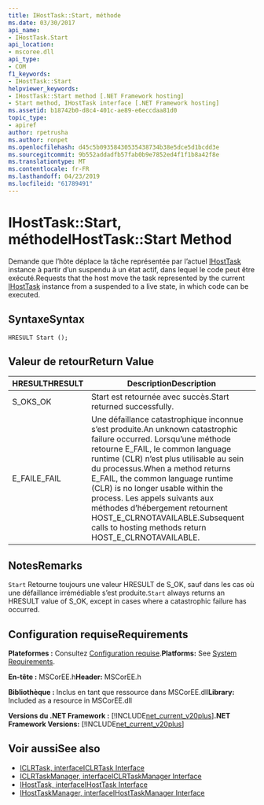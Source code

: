 ```yaml
---
title: IHostTask::Start, méthode
ms.date: 03/30/2017
api_name:
- IHostTask.Start
api_location:
- mscoree.dll
api_type:
- COM
f1_keywords:
- IHostTask::Start
helpviewer_keywords:
- IHostTask::Start method [.NET Framework hosting]
- Start method, IHostTask interface [.NET Framework hosting]
ms.assetid: b18742b0-d8c4-401c-ae89-e6eccdaa81d0
topic_type:
- apiref
author: rpetrusha
ms.author: ronpet
ms.openlocfilehash: d45c5b09358430535438734b38e5dce5d1bcdd3e
ms.sourcegitcommit: 9b552addadfb57fab0b9e7852ed4f1f1b8a42f8e
ms.translationtype: MT
ms.contentlocale: fr-FR
ms.lasthandoff: 04/23/2019
ms.locfileid: "61789491"
---
```

# <a name="ihosttaskstart-method"></a><span data-ttu-id="78419-102">IHostTask::Start, méthode</span><span class="sxs-lookup"><span data-stu-id="78419-102">IHostTask::Start Method</span></span>
<span data-ttu-id="78419-103">Demande que l’hôte déplace la tâche représentée par l’actuel [IHostTask](../../../../docs/framework/unmanaged-api/hosting/ihosttask-interface.md) instance à partir d’un suspendu à un état actif, dans lequel le code peut être exécuté.</span><span class="sxs-lookup"><span data-stu-id="78419-103">Requests that the host move the task represented by the current [IHostTask](../../../../docs/framework/unmanaged-api/hosting/ihosttask-interface.md) instance from a suspended to a live state, in which code can be executed.</span></span>  
  
## <a name="syntax"></a><span data-ttu-id="78419-104">Syntaxe</span><span class="sxs-lookup"><span data-stu-id="78419-104">Syntax</span></span>  
  
```  
HRESULT Start ();  
```  
  
## <a name="return-value"></a><span data-ttu-id="78419-105">Valeur de retour</span><span class="sxs-lookup"><span data-stu-id="78419-105">Return Value</span></span>  
  
|<span data-ttu-id="78419-106">HRESULT</span><span class="sxs-lookup"><span data-stu-id="78419-106">HRESULT</span></span>|<span data-ttu-id="78419-107">Description</span><span class="sxs-lookup"><span data-stu-id="78419-107">Description</span></span>|  
|-------------|-----------------|  
|<span data-ttu-id="78419-108">S_OK</span><span class="sxs-lookup"><span data-stu-id="78419-108">S_OK</span></span>|<span data-ttu-id="78419-109">Start est retournée avec succès.</span><span class="sxs-lookup"><span data-stu-id="78419-109">Start returned successfully.</span></span>|  
|<span data-ttu-id="78419-110">E_FAIL</span><span class="sxs-lookup"><span data-stu-id="78419-110">E_FAIL</span></span>|<span data-ttu-id="78419-111">Une défaillance catastrophique inconnue s’est produite.</span><span class="sxs-lookup"><span data-stu-id="78419-111">An unknown catastrophic failure occurred.</span></span> <span data-ttu-id="78419-112">Lorsqu’une méthode retourne E_FAIL, le common language runtime (CLR) n’est plus utilisable au sein du processus.</span><span class="sxs-lookup"><span data-stu-id="78419-112">When a method returns E_FAIL, the common language runtime (CLR) is no longer usable within the process.</span></span> <span data-ttu-id="78419-113">Les appels suivants aux méthodes d’hébergement retournent HOST_E_CLRNOTAVAILABLE.</span><span class="sxs-lookup"><span data-stu-id="78419-113">Subsequent calls to hosting methods return HOST_E_CLRNOTAVAILABLE.</span></span>|  
  
## <a name="remarks"></a><span data-ttu-id="78419-114">Notes</span><span class="sxs-lookup"><span data-stu-id="78419-114">Remarks</span></span>  
 <span data-ttu-id="78419-115">`Start` Retourne toujours une valeur HRESULT de S_OK, sauf dans les cas où une défaillance irrémédiable s’est produite.</span><span class="sxs-lookup"><span data-stu-id="78419-115">`Start` always returns an HRESULT value of S_OK, except in cases where a catastrophic failure has occurred.</span></span>  
  
## <a name="requirements"></a><span data-ttu-id="78419-116">Configuration requise</span><span class="sxs-lookup"><span data-stu-id="78419-116">Requirements</span></span>  
 <span data-ttu-id="78419-117">**Plateformes :** Consultez [Configuration requise](../../../../docs/framework/get-started/system-requirements.md).</span><span class="sxs-lookup"><span data-stu-id="78419-117">**Platforms:** See [System Requirements](../../../../docs/framework/get-started/system-requirements.md).</span></span>  
  
 <span data-ttu-id="78419-118">**En-tête :** MSCorEE.h</span><span class="sxs-lookup"><span data-stu-id="78419-118">**Header:** MSCorEE.h</span></span>  
  
 <span data-ttu-id="78419-119">**Bibliothèque :** Inclus en tant que ressource dans MSCorEE.dll</span><span class="sxs-lookup"><span data-stu-id="78419-119">**Library:** Included as a resource in MSCorEE.dll</span></span>  
  
 <span data-ttu-id="78419-120">**Versions du .NET Framework :** [!INCLUDE[net_current_v20plus](../../../../includes/net-current-v20plus-md.md)]</span><span class="sxs-lookup"><span data-stu-id="78419-120">**.NET Framework Versions:** [!INCLUDE[net_current_v20plus](../../../../includes/net-current-v20plus-md.md)]</span></span>  
  
## <a name="see-also"></a><span data-ttu-id="78419-121">Voir aussi</span><span class="sxs-lookup"><span data-stu-id="78419-121">See also</span></span>

- [<span data-ttu-id="78419-122">ICLRTask, interface</span><span class="sxs-lookup"><span data-stu-id="78419-122">ICLRTask Interface</span></span>](../../../../docs/framework/unmanaged-api/hosting/iclrtask-interface.md)
- [<span data-ttu-id="78419-123">ICLRTaskManager, interface</span><span class="sxs-lookup"><span data-stu-id="78419-123">ICLRTaskManager Interface</span></span>](../../../../docs/framework/unmanaged-api/hosting/iclrtaskmanager-interface.md)
- [<span data-ttu-id="78419-124">IHostTask, interface</span><span class="sxs-lookup"><span data-stu-id="78419-124">IHostTask Interface</span></span>](../../../../docs/framework/unmanaged-api/hosting/ihosttask-interface.md)
- [<span data-ttu-id="78419-125">IHostTaskManager, interface</span><span class="sxs-lookup"><span data-stu-id="78419-125">IHostTaskManager Interface</span></span>](../../../../docs/framework/unmanaged-api/hosting/ihosttaskmanager-interface.md)
